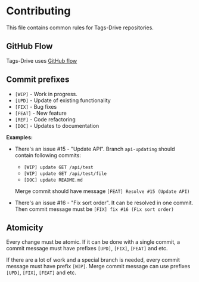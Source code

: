 # Contributing

This file contains common rules for Tags-Drive repositories.

## GitHub Flow

Tags-Drive uses [GitHub flow](https://help.github.com/articles/github-flow/)

## Commit prefixes

- `[WIP]` - Work in progress.
- `[UPD]` - Update of existing functionality
- `[FIX]` - Bug fixes
- `[FEAT]` - New feature
- `[REF]` - Code refactoring
- `[DOC]` - Updates to documentation

**Examples:**

- There's an issue #15 - "Update API". Branch `api-updating` should contain following commits:

  - `[WIP] update GET /api/test`
  - `[WIP] update GET /api/test/file`
  - `[DOC] update README.md`

  Merge commit should have message `[FEAT] Resolve #15 (Update API)`

- There's an issue #16 - "Fix sort order". It can be resolved in one commit. Then commit message must be `[FIX] fix #16 (Fix sort order)`

## Atomicity

Every change must be atomic. If it can be done with a single commit, a commit message must have prefixes `[UPD]`, `[FIX]`, `[FEAT]` and etc.

If there are a lot of work and a special branch is needed, every commit message must have prefix `[WIP]`. Merge commit message can use prefixes `[UPD]`, `[FIX]`, `[FEAT]` and etc.
